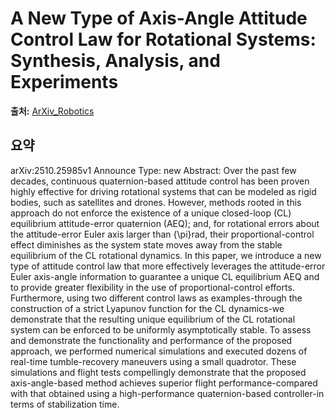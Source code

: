 # A New Type of Axis-Angle Attitude Control Law for Rotational Systems: Synthesis, Analysis, and Experiments

**출처:** [ArXiv_Robotics](https://arxiv.org/abs/2510.25985)

## 요약
arXiv:2510.25985v1 Announce Type: new
Abstract: Over the past few decades, continuous quaternion-based attitude control has been proven highly effective for driving rotational systems that can be modeled as rigid bodies, such as satellites and drones. However, methods rooted in this approach do not enforce the existence of a unique closed-loop (CL) equilibrium attitude-error quaternion (AEQ); and, for rotational errors about the attitude-error Euler axis larger than {\pi}rad, their proportional-control effect diminishes as the system state moves away from the stable equilibrium of the CL rotational dynamics. In this paper, we introduce a new type of attitude control law that more effectively leverages the attitude-error Euler axis-angle information to guarantee a unique CL equilibrium AEQ and to provide greater flexibility in the use of proportional-control efforts. Furthermore, using two different control laws as examples-through the construction of a strict Lyapunov function for the CL dynamics-we demonstrate that the resulting unique equilibrium of the CL rotational system can be enforced to be uniformly asymptotically stable. To assess and demonstrate the functionality and performance of the proposed approach, we performed numerical simulations and executed dozens of real-time tumble-recovery maneuvers using a small quadrotor. These simulations and flight tests compellingly demonstrate that the proposed axis-angle-based method achieves superior flight performance-compared with that obtained using a high-performance quaternion-based controller-in terms of stabilization time.
